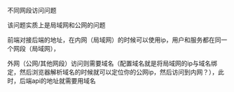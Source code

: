 不同网段访问问题

该问题实质上是局域网和公网的问题

前端对接后端的地址，在内网（局域网）的时候可以使用ip，用户和服务都在同一个网段（局域网），

外网（公网/其他网段）访问则需要域名（配置域名就是将局域网的ip与域名绑定，然后浏览器解析域名的时候就可以定位你的公网ip，然后访问到内网？），此时，后端api的地址就需要用域名

